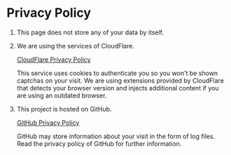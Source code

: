 # Privacy Policy

1.  This page does not store any of your data by itself.
1.  We are using the services of CloudFlare.

    [CloudFlare Privacy Policy][]

    This service uses cookies to authenticate you so you won't be shown
    captchas on your visit.
    We are using extensions provided by CloudFlare that detects your browser
    version and injects additional content if you are using an outdated browser.

1.  This project is hosted on GitHub.

    [GitHub Privacy Policy][]

    GitHub may store information about your visit in the form of log files.
    Read the privacy policy of GitHub for further information.

[CloudFlare Privacy Policy]: https://www.cloudflare.com/privacypolicy/
[GitHub Privacy Policy]: https://help.github.com/en/articles/github-privacy-statement

